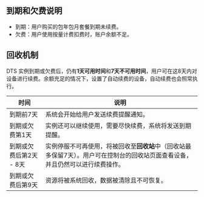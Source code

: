 ## 到期和欠费说明

- 到期：用户购买的包年包月套餐到期未续费。
- 欠费：用户使用按量计费扣费时，账户余额不足。

## 回收机制

DTS 实例到期或欠费后，仍有**1天可用时间**和**7天不可用时间**，用户可在这8天内对设备进行续费。余额充足的情况下，设置了自动续费的设备，自动续费也会照常执行。

| 时间                   | 说明                                                         |
| ---------------------- | ------------------------------------------------------------ |
| 到期前7天              | 系统会开始给用户发送续费提醒通知。                           |
| 到期或欠费第1天    | 实例还可以继续使用，需要尽快续费，系统将发送到期提醒。   |
| 到期或欠费后第2天 - 8天 | 实例停服不可再使用，将被回收至**回收站**中（回收站最多保留7天）。用户可在控制台的回收站页面查看设备，并且仍然可以进行续费操作。 |
| 到期或欠费后第9天    | 资源将被系统回收，数据被清除且不可恢复。                     |

